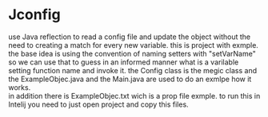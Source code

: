 # Jconfig
use Java reflection to read a config file and update the object without the need to creating a match for every new variable.
this is project with exmple. 
the base idea is using the convention of naming setters with "setVarName" so we can use that to 
guess in an informed manner what is a varilable setting function name and invoke it. 
the Config class is the megic class and the ExampleObjec.java and the Main.java are used to do an exmlpe how it works.  
in addition there is ExampleObjec.txt wich is a prop file exmple. 
to run this in Intelij you need to just open project and copy this files.


